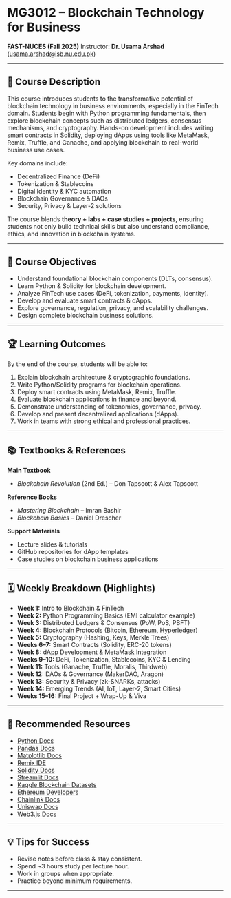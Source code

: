 # MG3012 – Blockchain Technology for Business

**FAST-NUCES (Fall 2025)**
Instructor: **Dr. Usama Arshad** ([usama.arshad@isb.nu.edu.pk](mailto:usama.arshad@isb.nu.edu.pk))

---

## 📌 Course Description

This course introduces students to the transformative potential of blockchain technology in business environments, especially in the FinTech domain. Students begin with Python programming fundamentals, then explore blockchain concepts such as distributed ledgers, consensus mechanisms, and cryptography. Hands-on development includes writing smart contracts in Solidity, deploying dApps using tools like MetaMask, Remix, Truffle, and Ganache, and applying blockchain to real-world business use cases.

Key domains include:

* Decentralized Finance (DeFi)
* Tokenization & Stablecoins
* Digital Identity & KYC automation
* Blockchain Governance & DAOs
* Security, Privacy & Layer-2 solutions

The course blends **theory + labs + case studies + projects**, ensuring students not only build technical skills but also understand compliance, ethics, and innovation in blockchain systems.

---

## 🎯 Course Objectives

* Understand foundational blockchain components (DLTs, consensus).
* Learn Python & Solidity for blockchain development.
* Analyze FinTech use cases (DeFi, tokenization, payments, identity).
* Develop and evaluate smart contracts & dApps.
* Explore governance, regulation, privacy, and scalability challenges.
* Design complete blockchain business solutions.

---

## 🏆 Learning Outcomes

By the end of the course, students will be able to:

1. Explain blockchain architecture & cryptographic foundations.
2. Write Python/Solidity programs for blockchain operations.
3. Deploy smart contracts using MetaMask, Remix, Truffle.
4. Evaluate blockchain applications in finance and beyond.
5. Demonstrate understanding of tokenomics, governance, privacy.
6. Develop and present decentralized applications (dApps).
7. Work in teams with strong ethical and professional practices.

---

## 📚 Textbooks & References

**Main Textbook**

* *Blockchain Revolution* (2nd Ed.) – Don Tapscott & Alex Tapscott

**Reference Books**

* *Mastering Blockchain* – Imran Bashir
* *Blockchain Basics* – Daniel Drescher

**Support Materials**

* Lecture slides & tutorials
* GitHub repositories for dApp templates
* Case studies on blockchain business applications

---

## 🗓️ Weekly Breakdown (Highlights)

* **Week 1:** Intro to Blockchain & FinTech
* **Week 2:** Python Programming Basics (EMI calculator example)
* **Week 3:** Distributed Ledgers & Consensus (PoW, PoS, PBFT)
* **Week 4:** Blockchain Protocols (Bitcoin, Ethereum, Hyperledger)
* **Week 5:** Cryptography (Hashing, Keys, Merkle Trees)
* **Weeks 6–7:** Smart Contracts (Solidity, ERC-20 tokens)
* **Week 8:** dApp Development & MetaMask Integration
* **Weeks 9–10:** DeFi, Tokenization, Stablecoins, KYC & Lending
* **Week 11:** Tools (Ganache, Truffle, Moralis, Thirdweb)
* **Week 12:** DAOs & Governance (MakerDAO, Aragon)
* **Week 13:** Security & Privacy (zk-SNARKs, attacks)
* **Week 14:** Emerging Trends (AI, IoT, Layer-2, Smart Cities)
* **Weeks 15–16:** Final Project + Wrap-Up & Viva

---

## 🔗 Recommended Resources

* [Python Docs](https://www.python.org/doc/)
* [Pandas Docs](https://pandas.pydata.org/docs/)
* [Matplotlib Docs](https://matplotlib.org/stable/contents.html)
* [Remix IDE](https://remix.ethereum.org/)
* [Solidity Docs](https://docs.soliditylang.org/)
* [Streamlit Docs](https://docs.streamlit.io/)
* [Kaggle Blockchain Datasets](https://www.kaggle.com/datasets)
* [Ethereum Developers](https://ethereum.org/en/developers/)
* [Chainlink Docs](https://docs.chain.link/)
* [Uniswap Docs](https://docs.uniswap.org/)
* [Web3.js Docs](https://web3js.readthedocs.io/)&#x20;


---

## 💡 Tips for Success

* Revise notes before class & stay consistent.
* Spend \~3 hours study per lecture hour.
* Work in groups when appropriate.
* Practice beyond minimum requirements.

---
